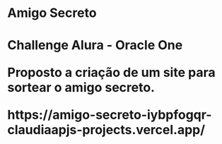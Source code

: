 <div>
  <h1>Amigo Secreto<h1>
  <p>Challenge Alura - Oracle One</p>
  <p>Proposto a criação de um site para sortear o amigo secreto.</p>
  <url>https://amigo-secreto-iybpfogqr-claudiaapjs-projects.vercel.app/</url>
</div>

